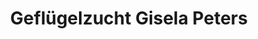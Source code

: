 ---
title: "Geflügelzucht Gisela Peters"
url: /werneuchen/gefluegelzucht-gisela-peters/
shop: Hofladen
---
